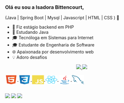 ### Olá eu sou a Isadora Bittencourt,

(Java | Spring Boot | Mysql | Javascript | HTML | CSS ) 🚀

- 🔭 Fiz estágio backend em PHP
- 🌱 Estudando Java
- 🎓 Tecnóloga em Sistemas para Internet
- 🎓 Estudante de Engenharia de Software
- 🌐 Apaixonada por desenvolvimento web
- 💡 Adoro desafios
<div align="center">
  <a href="https://github.com/isadorabitt">
  <img height="180em" src="https://github-readme-stats.vercel.app/api?username=isadorabitt&show_icons=true&theme=dracula&include_all_commits=true&count_private=true"/>
  <img height="180em" src="https://github-readme-stats.vercel.app/api/top-langs/?username=isadorabitt&layout=compact&langs_count=7&theme=dracula"/>
</div>
<div style="display: inline_block"><br>
  <img align="center" alt="Isadora-HTML" height="30" width="40" src="https://raw.githubusercontent.com/devicons/devicon/master/icons/html5/html5-original.svg">
  <img align="center" alt="Isadora-CSS" height="30" width="40" src="https://raw.githubusercontent.com/devicons/devicon/master/icons/css3/css3-original.svg">
  <img align="center" alt="Isadora-Js" height="30" width="40" src="https://raw.githubusercontent.com/devicons/devicon/master/icons/javascript/javascript-plain.svg">
  <img align="center" alt="Isadora-React" height="30" width="40" src="https://raw.githubusercontent.com/devicons/devicon/master/icons/react/react-original.svg">
  <img align="center" alt="Isadora-Java" height="30" width="40" src="https://raw.githubusercontent.com/devicons/devicon/master/icons/java/java-original.svg">
  <img align="center" alt="Isadora-MySQL" height="30" width="40" src="https://raw.githubusercontent.com/devicons/devicon/master/icons/mysql/mysql-original.svg">

</div>

 ##
 
<div> 
    <a href="https://www.linkedin.com/in/dev-isadora-bittencourt/" target="_blank"><img src="https://img.shields.io/badge/-LinkedIn-%230077B5?style=for-the-badge&logo=linkedin&logoColor=white" target="_blank"></a> 
      <a href = "mailto:isadorabittencourt22@gmail.com"><img src="https://img.shields.io/badge/-Gmail-%23333?style=for-the-badge&logo=gmail&logoColor=white" target="_blank"></a>
  <a href="https://instagram.com/isadorabittencourt2" target="_blank"><img src="https://img.shields.io/badge/-Instagram-%23E4405F?style=for-the-badge&logo=instagram&logoColor=white" target="_blank"></a>

</div>
